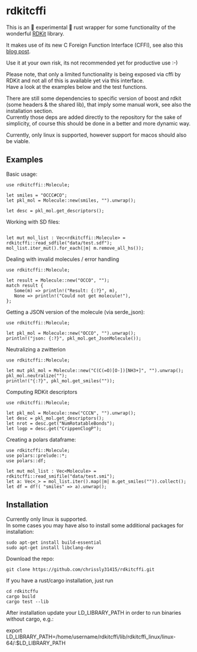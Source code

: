 # rdkitcffi

This is an &#128679; experimental  &#128679; rust wrapper for some functionality of the wonderful [RDKit](https://www.rdkit.org/) library.

It makes use of its new C Foreign Function Interface (CFFI), see also this [blog post](https://greglandrum.github.io/rdkit-blog/technical/2021/05/01/rdkit-cffi-part1.html).
 
Use it at your own risk, its not recommended yet for productive use :-)  

Please note, that only a limited functionality is being exposed via cffi by RDKit and not all of this is available yet via this interface.  
Have a look at the examples below and the test functions.  

There are still some dependencies to specific version of boost and rdkit (some headers & the shared lib), that imply some manual work, see also the installation section.  
Currently those deps are added directly to the repository for the sake of simplicity, of course this should be done in a better and more dynamic way.  

Currently, only linux is supported, however support for macos should also be viable. 

 ## Examples

 Basic usage:

 ```
 use rdkitcffi::Molecule;

 let smiles = "OCCC#CO";
 let pkl_mol = Molecule::new(smiles, "").unwrap();
 
 let desc = pkl_mol.get_descriptors();
 ```

 Working with SD files:

 ```

 let mut mol_list : Vec<rdkitcffi::Molecule> = rdkitcffi::read_sdfile("data/test.sdf");
 mol_list.iter_mut().for_each(|m| m.remove_all_hs());

 ```

 Dealing with invalid molecules / error handling
 
 ```
 use rdkitcffi::Molecule;
 
 let result = Molecule::new("OCCO", "");
 match result {
    Some(m) => println!("Result: {:?}", m),
    None => println!("Could not get molecule!"),
};
 ```
 
 Getting a JSON version of the molecule (via serde_json):

 ```
 use rdkitcffi::Molecule;

 let pkl_mol = Molecule::new("OCCO", "").unwrap();
 println!("json: {:?}", pkl_mol.get_JsonMolecule());

 ```

 Neutralizing a zwitterion

 ```
 use rdkitcffi::Molecule;

 let mut pkl_mol = Molecule::new("C(C(=O)[O-])[NH3+]", "").unwrap();
 pkl_mol.neutralize("");
 println!("{:?}", pkl_mol.get_smiles(""));

 ```

 Computing RDKit descriptors

 ```
 use rdkitcffi::Molecule;

 let pkl_mol = Molecule::new("CCCN", "").unwrap();
 let desc = pkl_mol.get_descriptors();
 let nrot = desc.get("NumRotatableBonds");
 let logp = desc.get("CrippenClogP");

 ```

 Creating a polars dataframe:

 ```
 use rdkitcffi::Molecule;
 use polars::prelude::*;
 use polars::df;

 let mut mol_list : Vec<Molecule> = rdkitcffi::read_smifile("data/test.smi");
 let a: Vec<_> = mol_list.iter().map(|m| m.get_smiles("")).collect();
 let df = df!( "smiles" => a).unwrap();

 ```

## Installation

Currently only linux is supported.   
In some cases you may have also to install some additional packages for installation:

```
sudo apt-get install build-essential
sudo apt-get install libclang-dev
```

Download the repo:  

```
git clone https://github.com/chrissly31415/rdkitcffi.git  
```

If you have a rust/cargo installation, just run

```
cd rdkitcffu
cargo build  
cargo test --lib  
```

After installation update your LD_LIBRARY_PATH in order to run binaries without cargo, e.g.:   

export LD_LIBRARY_PATH=/home/username/rdkitcffi/lib/rdkitcffi_linux/linux-64/:$LD_LIBRARY_PATH  



